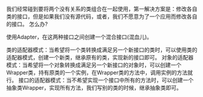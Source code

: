 
我们经常碰到要将两个没有关系的类组合在一起使用，第一解决方案是：修改各自类的接口，但是如果我们没有源代码，或者，我们不愿意为了一个应用而修改各自的接口。 怎么办?

使用Adapter，在这两种接口之间创建一个混合接口(混血儿)。

类的适配器模式：当希望将一个类转换成满足另一个新接口的类时，可以使用类的适配器模式，创建一个新类，继承原有的类，实现新的接口即可。
对象的适配器模式：当希望将一个对象转换成满足另一个新接口的对象时，可以创建一个Wrapper类，持有原类的一个实例，在Wrapper类的方法中，调用实例的方法就行。
接口的适配器模式：当不希望实现一个接口中所有的方法时，可以创建一个抽象类Wrapper，实现所有方法，我们写别的类的时候，继承抽象类即可。